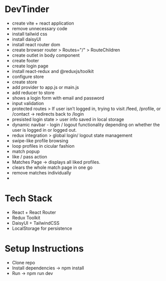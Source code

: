 # DevTinder

- create vite + react application
- remove unnecessary code 
- install tailwid css
- install daisyUI
- install react router dom
- create browser router > Routes="/" > RouteChildren 
- create outlet in body component
- create footer
- create login page
- install react-redux and @reduxjs/toolkit
- configure store 
- create store
- add provider to app.js or main.js
- add reducer to store
- shows a login form with email and password
- input validation
- protected routes > If user isn’t logged in, trying to visit /feed, /profile, or /contact → redirects back to /login
- presisted login state > user info saved in local storage
- dynamic navbar - login / logout functionality depending on whether the user is logged in or logged out.
- redux integration > global login/ logout state management
- swipe-like profile browsing
- loop profiles in cicular fashion
- match popup
- like / pass action
- Matches Page → displays all liked profiles.
- clears the whole match page in one go 
- remove matches individually
-  









# Tech Stack

- React + React Router
- Redux Toolkit
- DaisyUI + TailwindCSS
- LocalStorage for persistence



# Setup Instructions

- Clone repo
- Install dependencies → npm install
- Run → npm run dev